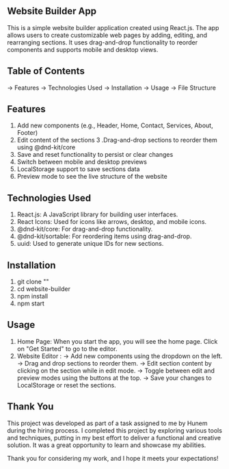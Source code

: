 ## Website Builder App
This is a simple website builder application created using React.js. The app allows users to create customizable web pages by adding, editing, and rearranging sections. It uses drag-and-drop functionality to reorder components and supports mobile and desktop views.

## Table of Contents
-> Features
-> Technologies Used
-> Installation
-> Usage
-> File Structure
##  Features
1. Add new components (e.g., Header, Home, Contact, Services, About, Footer)
2. Edit content of the sections
3 .Drag-and-drop sections to reorder them using @dnd-kit/core
4. Save and reset functionality to persist or clear changes
5. Switch between mobile and desktop previews
6. LocalStorage support to save sections data
7. Preview mode to see the live structure of the website

## Technologies Used
1. React.js: A JavaScript library for building user interfaces.
2. React Icons: Used for icons like arrows, desktop, and mobile icons.
3. @dnd-kit/core: For drag-and-drop functionality.
4. @dnd-kit/sortable: For reordering items using drag-and-drop.
5. uuid: Used to generate unique IDs for new sections.

## Installation
1. git clone ""
2. cd website-builder
3. npm install
4. npm start

## Usage
1. Home Page: When you start the app, you will see the home page. Click on "Get Started" to go to the editor.
2. Website Editor :
   -> Add new components using the dropdown on the left.
   -> Drag and drop sections to reorder them.
   -> Edit section content by clicking on the section while in edit mode.
   -> Toggle between edit and preview modes using the buttons at the top.
   -> Save your changes to LocalStorage or reset the sections.

## Thank You
This project was developed as part of a task assigned to me by Hunem during the hiring process. I completed this project by exploring various tools and techniques, putting in my best effort to deliver a functional and creative solution. It was a great opportunity to learn and showcase my abilities.

Thank you for considering my work, and I hope it meets your expectations!
